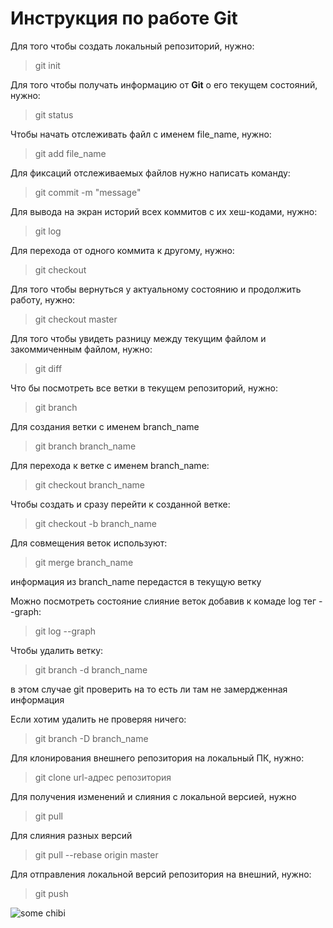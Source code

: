 # **Инструкция по работе Git**
Для того чтобы создать локальный репозиторий, нужно:
> git init

Для того чтобы получать информацию от **Git** о его текущем состояний, нужно:
> git status

Чтобы начать отслеживать файл с именем file_name, нужно:
> git add file_name

Для фиксаций отслеживаемых файлов нужно написать команду:
> git commit -m "message"

Для вывода на экран историй всех коммитов с их хеш-кодами, нужно:
> git log

Для перехода от одного коммита к другому, нужно:
>git checkout

Для того чтобы вернуться у актуальному состоянию и продолжить работу, нужно:
>git checkout master

Для того чтобы увидеть разницу между текущим файлом и закоммиченным файлом, нужно:
>git diff

Что бы посмотреть все ветки в текущем репозиторий, нужно:
>git branch

Для создания ветки с именем branch_name
>git branch branch_name

Для перехода к ветке с именем branch_name:
>git checkout branch_name

Чтобы создать и сразу перейти к созданной ветке:
>git checkout -b branch_name

Для совмещения веток используют:
>git merge branch_name

информация из branch_name передастся в текущую ветку

Можно посмотреть состояние слияние веток добавив к комаде log тег --graph:
>git log --graph

Чтобы удалить ветку:
>git branch -d branch_name

в этом случае git проверить на то есть ли там не замердженная информация

Если хотим удалить не проверяя ничего:
>git branch -D branch_name

Для клонирования внешнего репозитория на локальный ПК, нужно:
>git clone url-адрес репозитория

Для получения изменений и слияния с локальной версией, нужно
>git pull

Для слияния разных версий
>git pull --rebase origin master

Для отправления локальной версий репозитория на внешний, нужно:
>git push

![some chibi](chibi.jpg)
